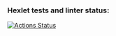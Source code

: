 ### Hexlet tests and linter status:
[![Actions Status](https://github.com/lerapraga/python-project-lvl1/workflows/hexlet-check/badge.svg)](https://github.com/lerapraga/python-project-lvl1/actions)